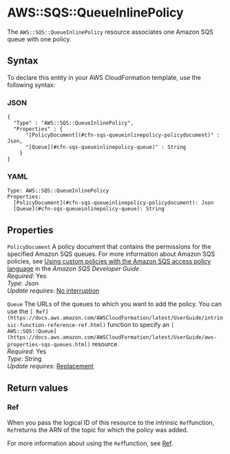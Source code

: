 # AWS::SQS::QueueInlinePolicy<a name="aws-resource-sqs-queueinlinepolicy"></a>

 The `AWS::SQS::QueueInlinePolicy` resource associates one Amazon SQS queue with one policy\. 

## Syntax<a name="aws-resource-sqs-queueinlinepolicy-syntax"></a>

To declare this entity in your AWS CloudFormation template, use the following syntax:

### JSON<a name="aws-resource-sqs-queueinlinepolicy-syntax.json"></a>

```
{
  "Type" : "AWS::SQS::QueueInlinePolicy",
  "Properties" : {
      "[PolicyDocument](#cfn-sqs-queueinlinepolicy-policydocument)" : Json,
      "[Queue](#cfn-sqs-queueinlinepolicy-queue)" : String
    }
}
```

### YAML<a name="aws-resource-sqs-queueinlinepolicy-syntax.yaml"></a>

```
Type: AWS::SQS::QueueInlinePolicy
Properties: 
  [PolicyDocument](#cfn-sqs-queueinlinepolicy-policydocument): Json
  [Queue](#cfn-sqs-queueinlinepolicy-queue): String
```

## Properties<a name="aws-resource-sqs-queueinlinepolicy-properties"></a>

`PolicyDocument`  <a name="cfn-sqs-queueinlinepolicy-policydocument"></a>
 A policy document that contains the permissions for the specified Amazon SQS queues\. For more information about Amazon SQS policies, see [Using custom policies with the Amazon SQS access policy language](https://docs.aws.amazon.com/AWSSimpleQueueService/latest/SQSDeveloperGuide/sqs-creating-custom-policies.html) in the *Amazon SQS Developer Guide*\.   
*Required*: Yes  
*Type*: Json  
*Update requires*: [No interruption](https://docs.aws.amazon.com/AWSCloudFormation/latest/UserGuide/using-cfn-updating-stacks-update-behaviors.html#update-no-interrupt)

`Queue`  <a name="cfn-sqs-queueinlinepolicy-queue"></a>
The URLs of the queues to which you want to add the policy\. You can use the `[ Ref](https://docs.aws.amazon.com/AWSCloudFormation/latest/UserGuide/intrinsic-function-reference-ref.html)` function to specify an `[ AWS::SQS::Queue](https://docs.aws.amazon.com/AWSCloudFormation/latest/UserGuide/aws-properties-sqs-queues.html)` resource\.  
*Required*: Yes  
*Type*: String  
*Update requires*: [Replacement](https://docs.aws.amazon.com/AWSCloudFormation/latest/UserGuide/using-cfn-updating-stacks-update-behaviors.html#update-replacement)

## Return values<a name="aws-resource-sqs-queueinlinepolicy-return-values"></a>

### Ref<a name="aws-resource-sqs-queueinlinepolicy-return-values-ref"></a>

When you pass the logical ID of this resource to the intrinsic `Ref`function, `Ref`returns the ARN of the topic for which the policy was added\.

For more information about using the `Ref`function, see [Ref](https://docs.aws.amazon.com/AWSCloudFormation/latest/UserGuide/intrinsic-function-reference-ref.html)\.